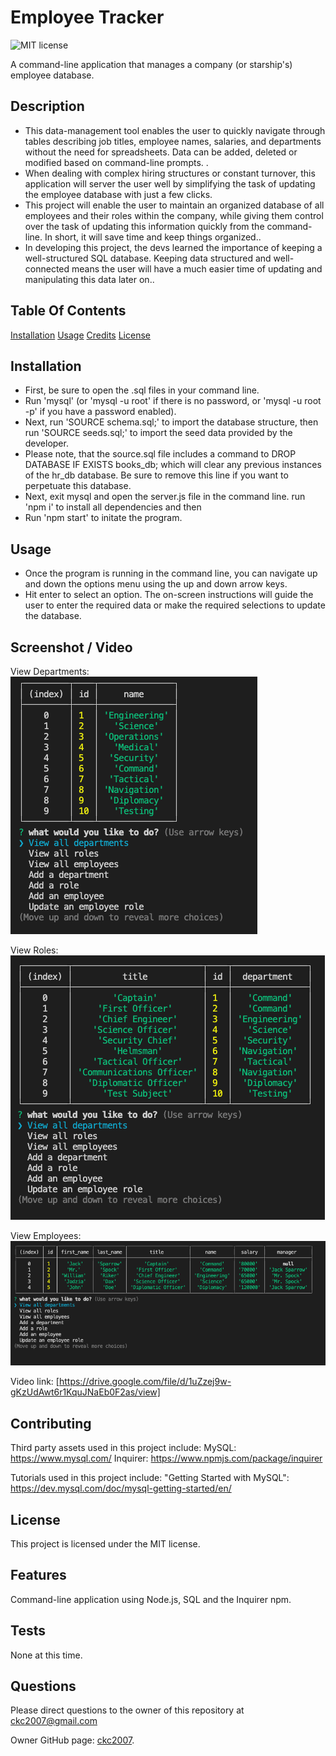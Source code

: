 # Employee Tracker

![MIT license](https://img.shields.io/badge/license-MIT-blue.svg)

A command-line application that manages a company (or starship's) employee database.

## Description

- This data-management tool enables the user to quickly navigate through tables describing job titles, employee names, salaries, and departments without the need for spreadsheets. Data can be added, deleted or modified based on command-line prompts. .
- When dealing with complex hiring structures or constant turnover, this application will server the user well by simplifying the task of updating the employee database with just a few clicks.
- This project will enable the user to maintain an organized database of all employees and their roles within the company, while giving them control over the task of updating this information quickly from the command-line. In short, it will save time and keep things organized..
- In developing this project, the devs learned the importance of keeping a well-structured SQL database. Keeping data structured and well-connected means the user will have a much easier time of updating and manipulating this data later on..

## Table Of Contents

[Installation](#installation)
[Usage](#usage)
[Credits](#credits)
[License](#license)

## Installation

- First, be sure to open the .sql files in your command line.
- Run 'mysql' (or 'mysql -u root' if there is no password, or 'mysql -u root -p' if you have a password enabled).
- Next, run 'SOURCE schema.sql;' to import the database structure, then run 'SOURCE seeds.sql;' to import the seed data provided by the developer.
- Please note, that the source.sql file includes a command to DROP DATABASE IF EXISTS books_db; which will clear any previous instances of the hr_db database. Be sure to remove this line if you want to perpetuate this database.
- Next, exit mysql and open the server.js file in the command line. run 'npm i' to install all dependencies and then
- Run 'npm start' to initate the program.

## Usage

- Once the program is running in the command line, you can navigate up and down the options menu using the up and down arrow keys.
- Hit enter to select an option. The on-screen instructions will guide the user to enter the required data or make the required selections to update the database.

## Screenshot / Video

View Departments:
![screenshot](./assets/screenshot-01.png)

View Roles:
![screenshot](./assets/screenshot-02.png)

View Employees:
![screenshot](./assets/screenshot-03.png)

Video link: [https://drive.google.com/file/d/1uZzej9w-gKzUdAwt6r1KquJNaEb0F2as/view]

## Contributing

Third party assets used in this project include:
MySQL: https://www.mysql.com/
Inquirer: https://www.npmjs.com/package/inquirer

Tutorials used in this project include:
"Getting Started with MySQL": https://dev.mysql.com/doc/mysql-getting-started/en/

## License

This project is licensed under the MIT license.

## Features

Command-line application using Node.js, SQL and the Inquirer npm.

## Tests

None at this time.

## Questions

Please direct questions to the owner of this repository at ckc2007@gmail.com

Owner GitHub page:
[ckc2007](https://github.com/ckc2007).
